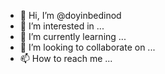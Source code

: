 - 👋 Hi, I’m @doyinbedinod
- 👀 I’m interested in ...
- 🌱 I’m currently learning ...
- 💞️ I’m looking to collaborate on ...
- 📫 How to reach me ...

<!---
doyinbedinod/doyinbedinod is a ✨ special ✨ repository because its `README.md` (this file) appears on your GitHub profile.
You can click the Preview link to take a look at your changes.
--->
